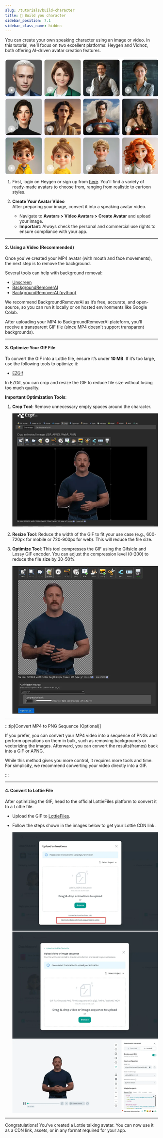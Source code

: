 ```yaml
---
slug: /tutorials/build-character
title: 🤖 Build you character
sidebar_position: 7.1
sidebar_class_name: hidden
---
```


You can create your own speaking character using an image or video. In this tutorial, we'll focus on two excellent platforms: Heygen and Vidnoz, both offering AI-driven avatar creation features.

![ai_head_examples](/img/talking-head.webp)

1. First, login on Heygen or sign up from [here](https://heygen.com/?sid=rewardful&via=rami-omar). You'll find a variety of ready-made avatars to choose from, ranging from realistic to cartoon styles.

2. **Create Your Avatar Video**  
   After preparing your image, convert it into a speaking avatar video.  
   - Navigate to **Avatars > Video Avatars > Create Avatar** and upload your image.  
   - **Important**: Always check the personal and commercial use rights to ensure compliance with your app.

---

#### 2. **Using a Video (Recommended)**

Once you've created your MP4 avatar (with mouth and face movements), the next step is to remove the background. 

Several tools can help with background removal:

- [Unscreen](https://www.unscreen.com/)
- [BackgroundRemoverAI](https://www.backgroundremoverai.com/?lang=en)
- [BackgroundRemoverAI (python)](https://github.com/nadermx/backgroundremover)

We recommend BackgroundRemoverAI as it’s free, accurate, and open-source, so you can run it locally or on hosted environments like Google Colab.

After uploading your MP4 to BackgroundRemoverAI plateform, you'll receive a transparent GIF file (since MP4 doesn't support transparent backgrounds).

---

#### 3. **Optimize Your GIF File**

To convert the GIF into a Lottie file, ensure it’s under **10 MB**. If it’s too large, use the following tools to optimize it:

- [EZGif](https://ezgif.com/optimize)

In EZGif, you can crop and resize the GIF to reduce file size without losing too much quality.

**Important Optimization Tools**:

1. **Crop Tool**: Remove unnecessary empty spaces around the character.
   
   ![gif_crop](/img/crop_gif.webp)

2. **Resize Tool**: Reduce the width of the GIF to fit your use case (e.g., 600-720px for mobile or 720-900px for web). This will reduce the file size.

3. **Optimize Tool**: This tool compresses the GIF using the Gifsicle and Lossy GIF encoder. You can adjust the compression level (0-200) to reduce the file size by 30-50%.

   ![gif_crop](/img/optimize_gif.webp)

---

:::tip[Convert MP4 to PNG Sequence (Optional)]

If you prefer, you can convert your MP4 video into a sequence of PNGs and perform operations on them in bulk, such as removing backgrounds or vectorizing the images. Afterward, you can convert the results(frames) back into a GIF or APNG.

While this method gives you more control, it requires more tools and time. For simplicity, we recommend converting your video directly into a GIF.

::: 

---

#### 4. **Convert to Lottie File**

After optimizing the GIF, head to the official LottieFiles platform to convert it to a Lottie file.

- Upload the GIF to [LottieFiles](https://lottiefiles.com/).
- Follow the steps shown in the images below to get your Lottie CDN link.

   ![upload_gif](/img/upload_anima.webp)
   ![upload_gif](/img/upload_gif.webp)
   ![cdn_link](/img/lottieCdn.webp)

---

Congratulations! You've created a Lottie talking avatar. You can now use it as a CDN link, assets, or in any format required for your app.